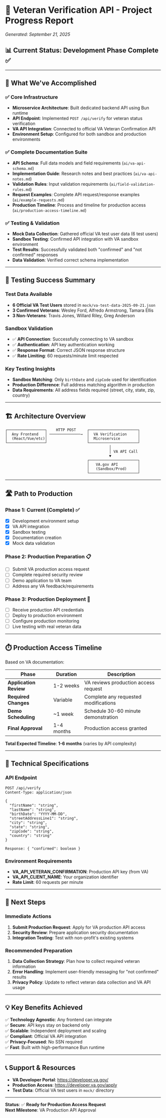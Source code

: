# 🚀 Veteran Verification API - Project Progress Report

_Generated: September 21, 2025_

## 📊 Current Status: **Development Phase Complete** ✅

---

## 🎯 What We've Accomplished

### ✅ **Core Infrastructure**

- **Microservice Architecture**: Built dedicated backend API using Bun runtime
- **API Endpoint**: Implemented `POST /api/verify` for veteran status verification
- **VA API Integration**: Connected to official VA Veteran Confirmation API
- **Environment Setup**: Configured for both sandbox and production environments

### ✅ **Complete Documentation Suite**

- **API Schema**: Full data models and field requirements (`ai/va-api-schema.md`)
- **Implementation Guide**: Research notes and best practices (`ai/va-api-notes.md`)
- **Validation Rules**: Input validation requirements (`ai/field-validation-rules.md`)
- **Request Examples**: Complete API request/response examples (`ai/example-requests.md`)
- **Production Timeline**: Process and timeline for production access (`ai/production-access-timeline.md`)

### ✅ **Testing & Validation**

- **Mock Data Collection**: Gathered official VA test user data (6 test users)
- **Sandbox Testing**: Confirmed API integration with VA sandbox environment
- **Test Results**: Successfully validated both "confirmed" and "not confirmed" responses
- **Data Validation**: Verified correct schema implementation

---

## 🧪 Testing Success Summary

### Test Data Available

- **6 Official VA Test Users** stored in `mock/va-test-data-2025-09-21.json`
- **3 Confirmed Veterans**: Wesley Ford, Alfredo Armstrong, Tamara Ellis
- **3 Non-Veterans**: Travis Jones, Willard Riley, Greg Anderson

### Sandbox Validation

- ✅ **API Connection**: Successfully connecting to VA sandbox
- ✅ **Authentication**: API key authentication working
- ✅ **Response Format**: Correct JSON response structure
- ✅ **Rate Limiting**: 60 requests/minute limit respected

### Key Testing Insights

- **Sandbox Matching**: Only `birthDate` and `zipCode` used for identification
- **Production Difference**: Full address matching algorithm in production
- **Data Requirements**: All address fields required (street, city, state, zip, country)

---

## 🏗️ Architecture Overview

```
┌─────────────────┐    HTTP POST     ┌──────────────────────┐
│  Any Frontend   │ ──────────────→  │  VA Verification     │
│  (React/Vue/etc)│                  │  Microservice        │
└─────────────────┘                  └──────────────────────┘
                                               │
                                               │ VA API Call
                                               ▼
                                     ┌──────────────────────┐
                                     │   VA.gov API         │
                                     │   (Sandbox/Prod)     │
                                     └──────────────────────┘
```

---

## 🛣️ Path to Production

### **Phase 1: Current (Complete)** ✅

- [x] Development environment setup
- [x] VA API integration
- [x] Sandbox testing
- [x] Documentation creation
- [x] Mock data validation

### **Phase 2: Production Preparation** 📋

- [ ] Submit VA production access request
- [ ] Complete required security review
- [ ] Demo application to VA team
- [ ] Address any VA feedback/requirements

### **Phase 3: Production Deployment** 🚀

- [ ] Receive production API credentials
- [ ] Deploy to production environment
- [ ] Configure production monitoring
- [ ] Live testing with real veteran data

---

## ⏱️ Production Access Timeline

Based on VA documentation:

| Phase                  | Duration   | Description                          |
| ---------------------- | ---------- | ------------------------------------ |
| **Application Review** | 1-2 weeks  | VA reviews production access request |
| **Required Changes**   | Variable   | Complete any requested modifications |
| **Demo Scheduling**    | ~1 week    | Schedule 30-60 minute demonstration  |
| **Final Approval**     | 1-4 months | Production access granted            |

**Total Expected Timeline**: **1-6 months** (varies by API complexity)

---

## 🔧 Technical Specifications

### **API Endpoint**

```
POST /api/verify
Content-Type: application/json

{
  "firstName": "string",
  "lastName": "string",
  "birthDate": "YYYY-MM-DD",
  "streetAddressLine1": "string",
  "city": "string",
  "state": "string",
  "zipCode": "string",
  "country": "string"
}

Response: { "confirmed": boolean }
```

### **Environment Requirements**

- **VA_API_VETERAN_CONFIRMATION**: Production API key (from VA)
- **VA_API_CLIENT_NAME**: Your organization identifier
- **Rate Limit**: 60 requests per minute

---

## 🎯 Next Steps

### **Immediate Actions**

1. **Submit Production Request**: Apply for VA production API access
2. **Security Review**: Prepare application security documentation
3. **Integration Testing**: Test with non-profit's existing systems

### **Recommended Preparation**

1. **Data Collection Strategy**: Plan how to collect required veteran information
2. **Error Handling**: Implement user-friendly messaging for "not confirmed" results
3. **Privacy Policy**: Update to reflect veteran data collection and VA API usage

---

## 💡 Key Benefits Achieved

✅ **Technology Agnostic**: Any frontend can integrate  
✅ **Secure**: API keys stay on backend only  
✅ **Scalable**: Independent deployment and scaling  
✅ **Compliant**: Official VA API integration  
✅ **Privacy-Focused**: No SSN required  
✅ **Fast**: Built with high-performance Bun runtime

---

## 📞 Support & Resources

- **VA Developer Portal**: https://developer.va.gov/
- **Production Access**: https://developer.va.gov/apply
- **Test Data**: Official VA test users in `mock/` directory

---

**Status**: ✅ **Ready for Production Access Request**  
**Next Milestone**: VA Production API Approval
